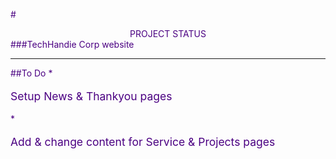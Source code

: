 <style>
	body {color: indigo;}
</style>

#<div style="text-align: center">PROJECT STATUS</div>
###TechHandie Corp website
<hr>
##To Do
* <p style="font-size: 1.25em;">Setup News & Thankyou pages</p>
* <p style="font-size: 1.25em;">Add & change content for Service & Projects pages</p>
